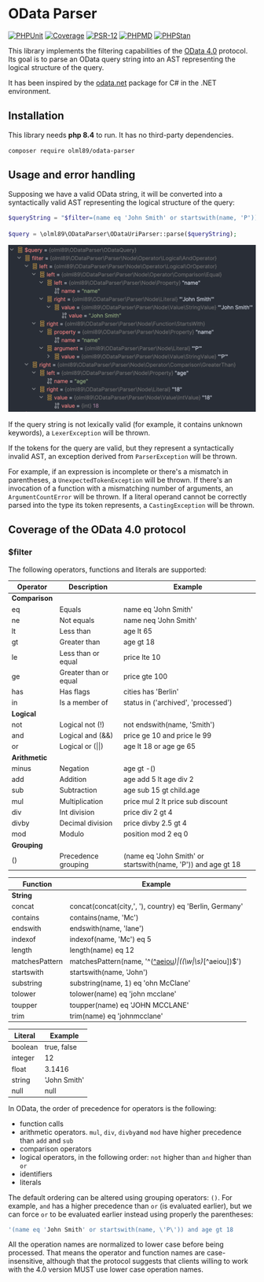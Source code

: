 # OData Parser

[![PHPUnit](https://github.com/olml89/odata-parser/actions/workflows/phpunit.yml/badge.svg)](https://github.com/olml89/odata-parser)
[![Coverage](https://codecov.io/gh/olml89/odata-parser/branch/main/graph/badge.svg)](https://codecov.io/gh/olml89/odata-parser)
[![PSR-12](https://github.com/olml89/odata-parser/actions/workflows/pint.yml/badge.svg)](https://www.php-fig.org/psr/psr-12)
[![PHPMD](https://github.com/olml89/odata-parser/actions/workflows/phpmd.yml/badge.svg)](https://github.com/olml89/odata-parser)
[![PHPStan](https://github.com/olml89/odata-parser/actions/workflows/phpstan.yml/badge.svg)](https://phpstan.org/user-guide/rule-levels)

This library implements the filtering capabilities of the
[OData 4.0](https://docs.oasis-open.org/odata/odata/v4.01/odata-v4.01-part1-protocol.html)
protocol. Its goal is to parse an OData query string into an AST representing the logical structure of the query.

It has been inspired by the
[odata.net](https://github.com/OData/odata.net/tree/8a927f43e58219d45bbf15dae6e836559ba311cf)
package for C# in the .NET environment.

## Installation

This library needs **php 8.4** to run. It has no third-party dependencies.

`
composer require olml89/odata-parser
`

## Usage and error handling

Supposing we have a valid OData string, it will be converted into a syntactically valid AST representing the
logical structure of the query:

```php
$queryString = "$filter=(name eq 'John Smith' or startswith(name, 'P')) and age gt 18"

$query = \olml89\ODataParser\ODataUriParser::parse($queryString);
```

![AST](https://github.com/olml89/odata-parser/blob/main/img/ast.png)

If the query string is not lexically valid (for example, it contains unknown keywords), a 
`LexerException` 
will be thrown.

If the tokens for the query are valid, but they represent a syntactically invalid AST, an exception derived from
`ParserException`
will be thrown.

For example, if an expression is incomplete or there's a mismatch in parentheses, a
`UnexpectedTokenException`
will be thrown. If there's an invocation of a function with a mismatching number of arguments, an
`ArgumentCountError` 
will be thrown. If a literal operand cannot be correctly parsed into the type its token represents, a
`CastingException` will be thrown.

## Coverage of the OData 4.0 protocol

### $filter

The following operators, functions and literals are supported:

| **Operator**   | **Description**       | **Example**                                                     |
|----------------|-----------------------|-----------------------------------------------------------------|
| **Comparison** |                       |                                                                 |
| eq             | Equals                | name eq 'John Smith'                                            |
| ne             | Not equals            | name neq 'John Smith'                                           |
| lt             | Less than             | age lt 65                                                       |
| gt             | Greater than          | age gt 18                                                       |
| le             | Less than or equal    | price lte 10                                                    |
| ge             | Greater than or equal | price gte 100                                                   |
| has            | Has flags             | cities has 'Berlin'                                             |
| in             | Is a member of        | status in ('archived', 'processed')                             |
| **Logical**    |                       |                                                                 |
| not            | Logical not (!)       | not endswith(name, 'Smith')                                     |
| and            | Logical and (&&)      | price ge 10 and price le 99                                     |
| or             | Logical or (\|\|)     | age lt 18 or age ge 65                                          |
| **Arithmetic** |                       |                                                                 |
| minus          | Negation              | age gt -()                                                      |          
| add            | Addition              | age add 5 lt age div 2                                          |
| sub            | Subtraction           | age sub 15 gt child.age                                         |
| mul            | Multiplication        | price mul 2 lt price sub discount                               |
| div            | Int division          | price div 2 gt 4                                                |
| divby          | Decimal division      | price divby 2.5 gt 4                                            |
| mod            | Modulo                | position mod 2 eq 0                                             |
| **Grouping**   |                       |                                                                 |
| ()             | Precedence grouping   | (name eq 'John Smith' or startswith(name, \'P\')) and age gt 18 |

| **Function**   | **Example**                                                        |
|----------------|--------------------------------------------------------------------|
| **String**     |                                                                    |
| concat         | concat(concat(city,', '), country) eq 'Berlin, Germany'            |
| contains       | contains(name, 'Mc')                                               |
| endswith       | endswith(name, 'lane')                                             |
| indexof        | indexof(name, 'Mc') eq 5                                           |
| length         | length(name) eq 12                                                 |
| matchesPattern | matchesPattern(name, '^([^aeiou](\w\|\s)*)\|((\w\|\s)*[^aeiou])$') |
| startswith     | startswith(name, 'John')                                           |
| substring      | substring(name, 1) eq 'ohn McClane'                                |
| tolower        | tolower(name) eq 'john mcclane'                                    |
| toupper        | toupper(name) eq 'JOHN MCCLANE'                                    |
| trim           | trim(name) eq 'johnmcclane'                                        |

| **Literal** | **Example**  |
|-------------|--------------|
| boolean     | true, false  |
| integer     | 12           |
| float       | 3.1416       |
| string      | 'John Smith' |
| null        | null         |

In OData, the order of precedence for operators is the following:
* function calls
* arithmetic operators. `mul`, `div`, `divby`and `mod` have higher precedence than `add` and `sub`
* comparison operators
* logical operators, in the following order: `not` higher than `and` higher than `or`
* identifiers
* literals

The default ordering can be altered using grouping operators: `()`. 
For example, `and` has a higher precedence than `or` (is evaluated earlier), but we can force `or` to be evaluated
earlier instead using properly the parentheses:

```php
'(name eq 'John Smith' or startswith(name, \'P\')) and age gt 18
```

All the operation names are normalized to lower case before being processed. That means the operator and function names are
case-insensitive, although that the protocol suggests that clients willing to work with the 4.0 version MUST use
lower case operation names.









